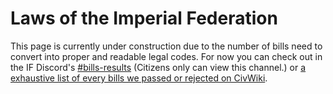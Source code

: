 # Laws of the Imperial Federation

This page is currently under construction due to the number of bills need to convert into proper and readable legal codes. For now you can check out in the IF Discord's [#bills-results](https://discord.com/channels/1014544662285013053/1024464714492805160) (Citizens only can view this channel.) or [a exhaustive list of every bills we passed or rejected on CivWiki](https://civwiki.org/wiki/List_of_Bill_Votes_in_the_Imperial_Federation).
